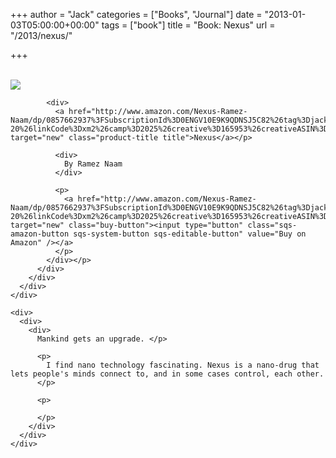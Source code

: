 +++
author = "Jack"
categories = ["Books", "Journal"]
date = "2013-01-03T05:00:00+00:00"
tags = ["book"]
title = "Book: Nexus"
url = "/2013/nexus/"

+++

<div>
  <div>
    <div>
      <div>
        <div>
          <div>
            <div>
              <a href="http://www.amazon.com/Nexus-Ramez-Naam/dp/0857662937%3FSubscriptionId%3D0ENGV10E9K9QDNSJ5C82%26tag%3Djackbaty-20%26linkCode%3Dxm2%26camp%3D2025%26creative%3D165953%26creativeASIN%3D0857662937" target="new"><br /> <img src="https://ecx.images-amazon.com/images/I/41NCn91akvL.jpg" /><br /> </a>
            </div>
            
            <div>
              <a href="http://www.amazon.com/Nexus-Ramez-Naam/dp/0857662937%3FSubscriptionId%3D0ENGV10E9K9QDNSJ5C82%26tag%3Djackbaty-20%26linkCode%3Dxm2%26camp%3D2025%26creative%3D165953%26creativeASIN%3D0857662937" target="new" class="product-title title">Nexus</a></p> 
              
              <div>
                By Ramez Naam
              </div>
              
              <p>
                <a href="http://www.amazon.com/Nexus-Ramez-Naam/dp/0857662937%3FSubscriptionId%3D0ENGV10E9K9QDNSJ5C82%26tag%3Djackbaty-20%26linkCode%3Dxm2%26camp%3D2025%26creative%3D165953%26creativeASIN%3D0857662937" target="new" class="buy-button"><input type="button" class="sqs-amazon-button sqs-system-button sqs-editable-button" value="Buy on Amazon" /></a>
              </p>
            </div></p>
          </div>
        </div>
      </div>
    </div>
    
    <div>
      <div>
        <div>
          Mankind gets an upgrade. </p> 
          
          <p>
            I find nano technology fascinating. Nexus is a nano-drug that lets people's minds connect to, and in some cases control, each other.
          </p>
          
          <p>
             
          </p>
        </div>
      </div>
    </div>
  </div>
</div>
